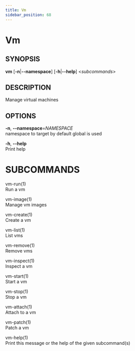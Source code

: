 ```yaml
---
title: Vm
sidebar_position: 68
---
```


# Vm

## SYNOPSIS

**vm** \[**-n**\|**--namespace**\] \[**-h**\|**--help**\]
\<*subcommands*\>

## DESCRIPTION

Manage virtual machines

## OPTIONS

**-n**, **--namespace**=*NAMESPACE*  
namespace to target by default global is used

**-h**, **--help**  
Print help

# SUBCOMMANDS

vm-run(1)  
Run a vm

vm-image(1)  
Manage vm images

vm-create(1)  
Create a vm

vm-list(1)  
List vms

vm-remove(1)  
Remove vms

vm-inspect(1)  
Inspect a vm

vm-start(1)  
Start a vm

vm-stop(1)  
Stop a vm

vm-attach(1)  
Attach to a vm

vm-patch(1)  
Patch a vm

vm-help(1)  
Print this message or the help of the given subcommand(s)
